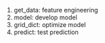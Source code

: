 
1. get_data:  feature engineering
2. model:  develop model
3. grid_dict:  optimize model
4. predict:  test prediction